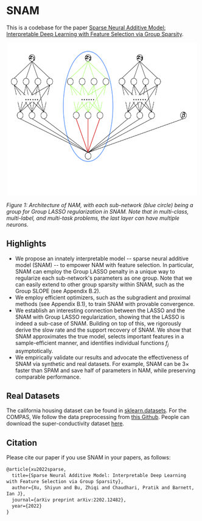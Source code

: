# SNAM
This is a codebase for the paper [Sparse Neural Additive Model: Interpretable Deep Learning with Feature Selection via Group Sparsity](https://arxiv.org/pdf/2202.12482.pdf).
<p align="center">
  <img width="500" height="400" src="./assets/SNAM_architecture.png" alt>
</p>
<p>
  <em> Figure 1: Architecture of NAM, with each sub-network (blue circle) being a group for Group LASSO regularization in SNAM. Note that in multi-class, multi-label, and multi-task problems, the last layer can have multiple neurons.</em>
</p>

## Highlights
* We propose an innately interpretable model -- sparse neural additive model (SNAM) -- to empower NAM with feature selection. In particular, SNAM can employ the Group LASSO penalty in a unique way to regularize each sub-network's parameters as one group. Note that we can easily extend to other group sparsity within SNAM, such as the Group SLOPE (see Appendix B.2).
* We employ efficient optimizers, such as the subgradient and proximal methods (see Appendix B.1), to train SNAM with provable convergence.
* We establish an interesting connection between the LASSO and the SNAM with Group LASSO regularization, showing that the LASSO is indeed a sub-case of SNAM. Building on top of this, we rigorously derive the slow rate and the support recovery of SNAM. We show that SNAM approximates the true model, selects important features in a sample-efficient manner, and identifies individual functions $f_j$ asymptotically.
* We empirically validate our results and advocate the effectiveness of SNAM via synthetic and real datasets. For example, SNAM can be $3 \times$ faster than SPAM and save half of parameters in NAM, while preserving comparable performance.

## Real Datasets
The california housing dataset can be found in [sklearn.datasets](https://scikit-learn.org/stable/modules/generated/sklearn.datasets.fetch_california_housing.html). For the COMPAS, We follow the data preprocessing from [this Github](https://github.com/propublica/compas-analysis). People can download the super-conductivity dataset [here](https://archive.ics.uci.edu/ml/datasets/superconductivty+data). 

## Citation
Please cite our paper if you use SNAM in your papers, as follows:
```
@article{xu2022sparse,
  title={Sparse Neural Additive Model: Interpretable Deep Learning with Feature Selection via Group Sparsity},
  author={Xu, Shiyun and Bu, Zhiqi and Chaudhari, Pratik and Barnett, Ian J},
  journal={arXiv preprint arXiv:2202.12482},
  year={2022}
}
```
